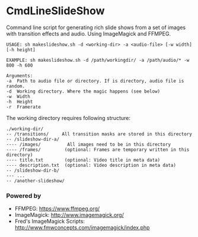 # CmdLineSlideShow
Command line script for generating rich slide shows from a set of images with transition effects and audio. Using ImageMagick and FFMPEG.

```
USAGE: sh makeslideshow.sh -d <working-dir> -a <audio-file> [-w width] [-h height]

EXAMPLE: sh makeslideshow.sh -d /path/workingdir/ -a /path/audio/* -w 800 -h 600

Arguments:
-a  Path to audio file or directory. If is directory, audio file is random.
-d  Working directory. Where the magic happens (see below)
-w  Width
-h  Height
-r  Framerate
```

The working directory requires following structure:

```
./working-dir/
-- /transitions/     All transition masks are stored in this directory
-- /slideshow-dir-a/
---- /images/          All images need to be in this directory
---- /frames/         (optional: Frames are temporary written in this directory)
---- title.txt        (optional: Video title in meta data)
---- description.txt  (optional: Video description in meta data)
-- /slideshow-dir-b/
--- ...
-- /another-slideshow/
```

### Powered by
* FFMPEG: https://www.ffmpeg.org/
* ImageMagick: http://www.imagemagick.org/
* Fred's ImageMagick Scripts: http://www.fmwconcepts.com/imagemagick/index.php
